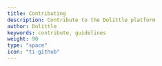 ```yaml
---
title: Contributing
description: Contribute to the Dolittle platform
author: Dolittle
keywords: contribute, guidelines
weight: 90
type: "space"
icon: "ti-github"
---
```

